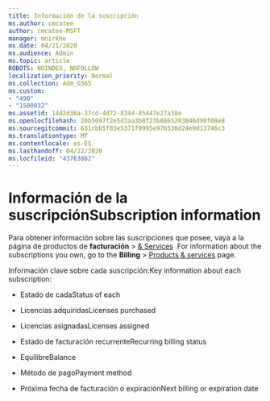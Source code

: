 ```yaml
---
title: Información de la suscripción
ms.author: cmcatee
author: cmcatee-MSFT
manager: mnirkhe
ms.date: 04/21/2020
ms.audience: Admin
ms.topic: article
ROBOTS: NOINDEX, NOFOLLOW
localization_priority: Normal
ms.collection: Adm_O365
ms.custom:
- "490"
- "1500032"
ms.assetid: 14d2d36a-37cd-4d72-8344-85447e27a38e
ms.openlocfilehash: 20b5097f2e5d3aa3b8f23b8865203846d90f08e8
ms.sourcegitcommit: 631cbb5f03e5371f0995e976536d24e9d13746c3
ms.translationtype: MT
ms.contentlocale: es-ES
ms.lasthandoff: 04/22/2020
ms.locfileid: "43763882"
---
```

# <a name="subscription-information"></a><span data-ttu-id="c6a71-102">Información de la suscripción</span><span class="sxs-lookup"><span data-stu-id="c6a71-102">Subscription information</span></span>

<span data-ttu-id="c6a71-103">Para obtener información sobre las suscripciones que posee, vaya a la página de productos de **facturación** \> [& Services](https://go.microsoft.com/fwlink/p/?linkid=842054) .</span><span class="sxs-lookup"><span data-stu-id="c6a71-103">For information about the subscriptions you own, go to the **Billing** \> [Products & services](https://go.microsoft.com/fwlink/p/?linkid=842054) page.</span></span>
  
<span data-ttu-id="c6a71-104">Información clave sobre cada suscripción:</span><span class="sxs-lookup"><span data-stu-id="c6a71-104">Key information about each subscription:</span></span>
  
- <span data-ttu-id="c6a71-105">Estado de cada</span><span class="sxs-lookup"><span data-stu-id="c6a71-105">Status of each</span></span>

- <span data-ttu-id="c6a71-106">Licencias adquiridas</span><span class="sxs-lookup"><span data-stu-id="c6a71-106">Licenses purchased</span></span>

- <span data-ttu-id="c6a71-107">Licencias asignadas</span><span class="sxs-lookup"><span data-stu-id="c6a71-107">Licenses assigned</span></span>

- <span data-ttu-id="c6a71-108">Estado de facturación recurrente</span><span class="sxs-lookup"><span data-stu-id="c6a71-108">Recurring billing status</span></span>

- <span data-ttu-id="c6a71-109">Equilibre</span><span class="sxs-lookup"><span data-stu-id="c6a71-109">Balance</span></span>

- <span data-ttu-id="c6a71-110">Método de pago</span><span class="sxs-lookup"><span data-stu-id="c6a71-110">Payment method</span></span>

- <span data-ttu-id="c6a71-111">Próxima fecha de facturación o expiración</span><span class="sxs-lookup"><span data-stu-id="c6a71-111">Next billing or expiration date</span></span>